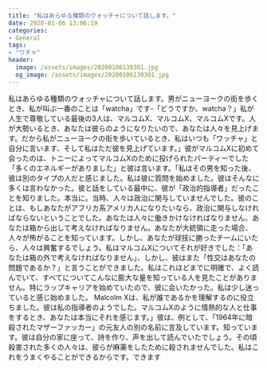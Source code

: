 ```yaml
---
title: "私はあらゆる種類のウォッチャについて話します。"
date: 2020-01-06 13:06:19
categories:
- General
tags:
- "ワチャ"
header:
  image: /assets/images/20200106130301.jpg
  og_image: /assets/images/20200106130301.jpg
---
```


私はあらゆる種類のウォッチャについて話します。男がニューヨークの街を歩くとき、私が叫ぶ一番のことは「watcha」です-「どうですか、watcha？」私が人生で尊敬している最後の3人は、マルコムX、マルコムX、マルコムXです。人が大勢いるとき、あなたは彼らのようになりたいので、あなたは人々を見上げます。だから私がニューヨークの街を歩いているとき、私はいつも「ワッチャ」と自分に言います、そして私はただ彼を見上げています。」彼がマルコムXに初めて会ったのは、トニーによってマルコムXのために投げられたパーティーでした「多くのエネルギーがありました」と彼は言います。「私はその男を知った後、彼は別のタイプの人だと感じました。私は彼に質問を始めました。彼はそんなに多くは言わなかった。彼と話をしている最中に、彼が「政治的指導者」だったことを知りました。本当に。当時、人々は政治に関与していませんでした。彼のことは、もしあなたがアフリカ系アメリカ人になりたいなら、政治に関与しなければならないということでした。あなたは人々に働きかけなければなりません、あなたは箱から出して考えなければなりません。あなたが大統領に走った場合、人々が怖がることを知っています。しかし、あなたが球技に勝ったチームにいたら、人々は興奮するでしょう。私はマルコムXについてそれが好きでした：「あなたは箱の外で考えなければなりません」、しかし、彼はまた「性交はあなたの問題であるか？」と言うことができました。私はこれほどまでに明確で、よく読んでいて、すべてについてこんなに膨大な量を知っている人を見たことがありません。特にラップキャリアを始めていたので、彼に会いたかった。私は少し迷っていると感じ始めました。 Malcolm Xは、私が誰であるかを理解するのに役立ちました。彼は私の指導者のようでした。マルコムXのように情熱的な人と仕事をするとき、あなたは本当にそれを感じます。」彼は、例として、「1964年に暗殺されたマザーファッカー」の元友人の別の名前に言及しています。知っています。彼は自分の家に座って、詩を作り、声を出して読んでいたでしょう。その頃殺害された多くの人々は、彼らが麻薬をしたために殺されませんでした。私はこれをうまくやることができるからです。できます
